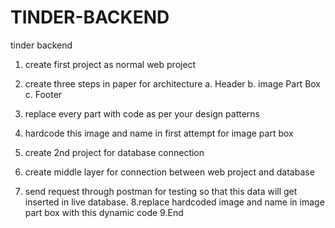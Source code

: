 # TINDER-BACKEND
tinder backend





1. create first project as normal web project 
2. create three steps in paper for architecture
   a. Header
   b. image Part Box
   c. Footer 
   
3.  replace every part with code as per your design patterns


4. hardcode this image and name in first attempt for image part box
5. create 2nd project for  database connection
6. create middle layer for connection between web project and database
7. send request through postman for testing so that this data will get inserted in live database. 
8.replace hardcoded image and name in image part box with this dynamic code
9.End
